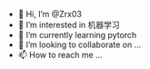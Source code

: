 - 👋 Hi, I’m @Zrx03
- 👀 I’m interested in 机器学习
- 🌱 I’m currently learning pytorch
- 💞️ I’m looking to collaborate on ...
- 📫 How to reach me ...

<!---
Zrx03/Zrx03 is a ✨ special ✨ repository because its `README.md` (this file) appears on your GitHub profile.
You can click the Preview link to take a look at your changes.
--->
